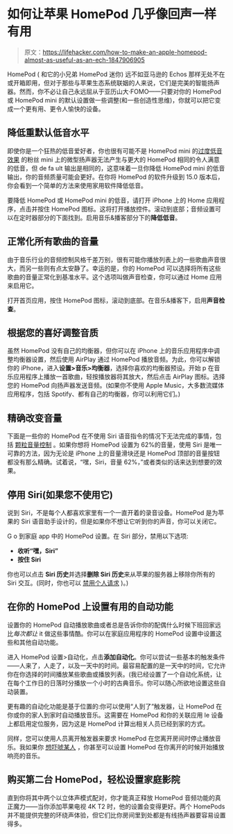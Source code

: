 # 如何让苹果 HomePod 几乎像回声一样有用

> 原文：<https://lifehacker.com/how-to-make-an-apple-homepod-almost-as-useful-as-an-ech-1847906905>

HomePod ( 和它的小兄弟 HomePod 迷你) 远不如亚马逊的 Echos 那样无处不在或开箱即用，但对于那些与苹果生态系统联姻的人来说，它们是完美的智能扬声器。然而，你不必让自己永远屈从于亚历山大·FOMO——只要对你的 HomePod 或 HomePod mini 的默认设置做一些调整(和一些创造性思维)，你就可以把它变成一个更有用、更令人愉快的设备。



## 降低重默认低音水平

即使你是一个狂热的低音爱好者，你也很有可能不是 HomePod mini 的[过度低音效果](https://www.reddit.com/r/HomePod/comments/hk11b5/controlling_homepod_bass/) 的粉丝 mini 上的微型扬声器无法产生与更大的 HomePod 相同的令人满意的低音，但 de fa ult 输出是相同的，这意味着一旦你降低 HomePod mini 的低音输出，你的音频质量可能会更好。在你将 HomePod 的软件升级到 15.0 版本后，你会看到一个简单的方法来使用家用软件降低低音。

要降低 HomePod 或 HomePod mini 的低音，请打开 iPhone 上的 Home 应用程序，点击并按住 HomePod 图标。这将打开播放控件。滚动到底部；音频设置可以在定时器部分的下面找到。启用音乐&播客部分下的**降低低音**。

## 正常化所有歌曲的音量

由于音乐行业的音频控制风格千差万别，很有可能你播放列表上的一些歌曲声音很大，而另一些则有点太安静了。幸运的是，你的 HomePod 可以选择将所有这些歌曲的音量正常化到基准水平。这个选项叫做声音检查，你可以通过 Home 应用来启用它。

打开首页应用，按住 HomePod 图标，滚动到底部。在音乐&播客下，启用**声音检查**。

## 根据您的喜好调整音质

虽然 HomePod 没有自己的均衡器，但你可以在 iPhone 上的音乐应用程序中调整均衡器设置，然后使用 AirPlay 通过 HomePod 播放音频。为此，你可以解锁你的 iPhone，进入**设置>音乐>均衡器**，选择你喜欢的均衡器预设。开始 p 在音乐应用程序上播放一首歌曲，轻按播放器将其放大，然后点击 AirPlay 图标。选择您的 HomePod 向扬声器发送音频。(如果你不使用 Apple Music，大多数流媒体应用程序，包括 Spotify、都有自己的均衡器，你可以利用它们。)

## 精确改变音量

下面是一些你的 HomePod 在不使用 Siri 语音指令的情况下无法完成的事情，包括 [颗粒音量控制](https://lifehacker.com/how-to-get-the-best-volume-control-on-apples-homepod-1823461632) 。如果你想将 HomePod 设置为 62%的音量，使用 Siri 是唯一可靠的方法，因为无论是 iPhone 上的音量滑块还是 HomePod 顶部的音量按钮都没有那么精确。试着说，“嘿，Siri，音量 62%，”或者类似的话来达到想要的效果。

## 停用 Siri(如果您不使用它)

说到 Siri，不是每个人都喜欢家里有一个一直开着的录音设备。HomePod 是为苹果的 Siri 语音助手设计的，但是如果你不想让它听到你的声音，你可以关闭它。

G o 到家庭 app 中的 HomePod 设置。在 Siri 部分，禁用以下选项:

*   **收听“嘿，Siri”**
*   **按住 Siri**

你也可以点击 **Siri 历史**并选择**删除 Siri 历史**来从苹果的服务器上移除你所有的 Siri 交互。(同时，你也可以 [禁用个人请求](https://lifehacker.com/the-first-thing-you-should-do-with-your-homepod-is-turn-1822770847) )。)

## 在你的 HomePod 上设置有用的自动功能

设置你的 HomePod 自动播放歌曲或者总是告诉你你的配偶什么时候下班回家远比*每次都让* it 做这些事情酷。你可以在家庭应用程序的 HomePod 设置中设置这些和其他自动功能。

进入 HomePod 设置>自动化，点击**添加自动化**。你可以尝试一些基本的触发条件——人来了，人走了，以及一天中的时间。最容易配置的是一天中的时间，它允许你在你选择的时间播放某些歌曲或播放列表。(我已经设置了一个自动化系统，让在每个工作日的日落时分播放一个小时的古典音乐。你可以随心所欲地设置这些自动装置。

更有趣的自动化功能是基于位置的:你可以使用“人到了”触发器，让 HomePod 在你或你的家人到家时自动播放音乐。这需要在 HomePod 和你的关联应用 le 设备上都启用定位服务，因为这是 HomePod 计算出相关人员已经到家的方式。

同样，您可以使用人员离开触发器来要求 HomePod 在您离开房间时停止播放音乐。我如果你 [想吓唬某人](https://lifehacker.com/how-to-haunt-your-house-using-smart-speakers-1847857220) ，你甚至可以设置 HomePod 在你离开的时候开始播放响亮的音乐。

## 购买第二台 HomePod，轻松设置家庭影院

直到你将其中两个以立体声模式配对，你才能真正释放 HomePod 音频功能的真正魔力——当你添加苹果电视 4K T2 时，他的设置会变得更好。两个 HomePods 并不能提供完整的环绕声体验，但它们比你房间里到处都是有线扬声器要容易设置得多。